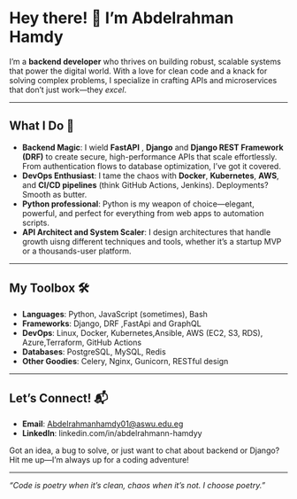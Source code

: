 # Hey there! 👋 I’m Abdelrahman Hamdy

I’m a **backend developer** who thrives on building robust, scalable systems that power the digital world. With a love for clean code and a knack for solving complex problems, I specialize in crafting APIs and microservices that don’t just work—they *excel*.

---

## What I Do 🚀
- **Backend Magic**: I wield **FastAPI** , **Django** and **Django REST Framework (DRF)** to create secure, high-performance APIs that scale effortlessly. From authentication flows to database optimization, I’ve got it covered.
- **DevOps Enthusiast**: I tame the chaos with **Docker**, **Kubernetes**, **AWS**, and **CI/CD pipelines** (think GitHub Actions, Jenkins). Deployments? Smooth as butter.
- **Python professional**: Python is my weapon of choice—elegant, powerful, and perfect for everything from web apps to automation scripts.
- **API Architect and System Scaler**: I design architectures that handle growth uisng different techniques and tools, whether it’s a startup MVP or a thousands-user platform.

---

## My Toolbox 🛠️
- **Languages**: Python, JavaScript (sometimes), Bash
- **Frameworks**: Django, DRF ,FastApi and GraphQL
- **DevOps**: Linux, Docker, Kubernetes,Ansible, AWS (EC2, S3, RDS), Azure,Terraform, GitHub Actions
- **Databases**: PostgreSQL, MySQL, Redis
- **Other Goodies**: Celery, Nginx, Gunicorn, RESTful design

---

## Let’s Connect! 📬
- **Email**: Abdelrahmanhamdy01@aswu.edu.eg
- **LinkedIn**: linkedin.com/in/abdelrahmann-hamdyy

Got an idea, a bug to solve, or just want to chat about backend or Django? Hit me up—I’m always up for a coding adventure!

---

*“Code is poetry when it’s clean, chaos when it’s not. I choose poetry.”*

